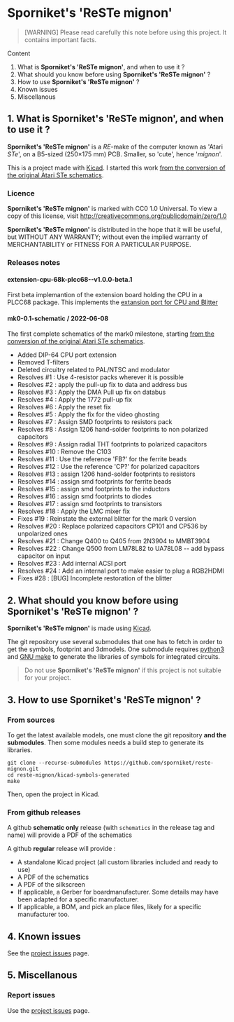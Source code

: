 # Sporniket's 'ReSTe mignon'

> [WARNING] Please read carefully this note before using this project. It contains important facts.

Content

1. What is **Sporniket's 'ReSTe mignon'**, and when to use it ?
2. What should you know before using **Sporniket's 'ReSTe mignon'** ?
3. How to use **Sporniket's 'ReSTe mignon'** ?
4. Known issues
5. Miscellanous

## 1. What is **Sporniket's 'ReSTe mignon'**, and when to use it ?

**Sporniket's 'ReSTe mignon'** is a _RE_-make of the computer known as 'Atari _STe_', on a B5-sized (250×175 mm) PCB. Smaller, so 'cute', hence '_mignon_'.

This is a project made with [Kicad](https://www.kicad.org/). I started this work [from the conversion of the original Atari STe schematics](https://github.com/sporniket/kicad-conversions--atari-ste-motherboard--c300780-001).


### Licence

**Sporniket's 'ReSTe mignon'** is marked with CC0 1.0 Universal. To view a copy of this license, visit http://creativecommons.org/publicdomain/zero/1.0

**Sporniket's 'ReSTe mignon'** is distributed in the hope that it will be useful, but WITHOUT ANY WARRANTY; without even the implied warranty of MERCHANTABILITY or FITNESS FOR A PARTICULAR PURPOSE.

### Releases notes

#### extension-cpu-68k-plcc68--v1.0.0-beta.1

First beta implemantion of the extension board holding the CPU in a PLCC68 package. This implements the [extansion port for CPU and Blitter](README-extension-port-cpu-and-blitter.md)

#### mk0-0.1-schematic / 2022-06-08

The first complete schematics of the mark0 milestone, starting [from the conversion of the original Atari STe schematics](https://github.com/sporniket/kicad-conversions--atari-ste-motherboard--c300780-001).

  * Added DIP-64 CPU port extension
  * Removed T-filters
  * Deleted circuitry related to PAL/NTSC and modulator
  * Resolves #1 : Use 4-resistor packs wherever it is possible
  * Resolves #2 : apply the pull-up fix to data and address bus
  * Resolves #3 : Apply the DMA Pull up fix on databus
  * Resolves #4 : Apply the 1772 pull-up fix
  * Resolves #6 : Apply the reset fix
  * Resolves #5 : Apply the fix for the video ghosting
  * Resolves #7 : Assign SMD footprints to resistors pack
  * Resolves #8 : Assign 1206 hand-solder footprints to non polarized capacitors
  * Resolves #9 : Assign radial THT footprints to polarized capacitors
  * Resolves #10 : Remove the C103
  * Resolves #11 : Use the reference 'FB?' for the ferrite beads
  * Resolves #12 : Use the reference 'CP?' for polarized capacitors
  * Resolves #13 : assign 1206 hand-solder footprints to resistors
  * Resolves #14 : assign smd footprints for ferrite beads
  * Resolves #15 : assign smd footprints to the inductors
  * Resolves #16 : assign smd footprints to diodes
  * Resolves #17 : assign smd footprints to transistors
  * Resolves #18 : Apply the LMC mixer fix
  * Fixes #19 : Reinstate the external blitter for the mark 0 version
  * Resolves #20 : Replace polarized capacitors CP101 and CP536 by unpolarized ones
  * Resolves #21 : Change Q400 to Q405 from 2N3904 to MMBT3904
  * Resolves #22 : Change Q500 from LM78L82 to UA78L08 -- add bypass capacitor on input
  * Resolves #23 : Add internal ACSI port
  * Resolves #24 : Add an internal port to make easier to plug a RGB2HDMI
  * Fixes #28 : [BUG] Incomplete restoration of the blitter

## 2. What should you know before using **Sporniket's 'ReSTe mignon'** ?

**Sporniket's 'ReSTe mignon'** is made using [Kicad](https://www.kicad.org/).

The git repository use several submodules that one has to fetch in order to get the symbols, footprint and 3dmodels. One submodule requires [python3](https://www.python.org) and [GNU make](https://www.gnu.org/software/make/) to generate the libraries of symbols for integrated circuits.

> Do not use **Sporniket's 'ReSTe mignon'** if this project is not suitable for your project.

## 3. How to use **Sporniket's 'ReSTe mignon'** ?

### From sources

To get the latest available models, one must clone the git repository **and the submodules**. Then some modules needs a build step to generate its libraries.

	git clone --recurse-submodules https://github.com/sporniket/reste-mignon.git
	cd reste-mignon/kicad-symbols-generated
	make

Then, open the project in Kicad.

### From github releases

A github **schematic only** release (with `schematics` in the release tag and name) will provide a PDF of the schematics

A github **regular** release will provide :

* A standalone Kicad project (all custom libraries included and ready to use)
* A PDF of the schematics
* A PDF of the silkscreen
* If applicable, a Gerber for boardmanufacturer. Some details may have been adapted for a specific manufacturer.
* If applicable, a BOM, and pick an place files, likely for a specific manufacturer too.

## 4. Known issues
See the [project issues](https://github.com/sporniket/reste-mignon/issues) page.

## 5. Miscellanous

### Report issues
Use the [project issues](https://github.com/sporniket/reste-mignon/issues) page.
